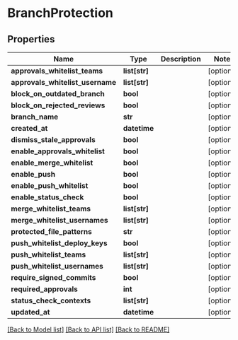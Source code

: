 # BranchProtection

## Properties
Name | Type | Description | Notes
------------ | ------------- | ------------- | -------------
**approvals_whitelist_teams** | **list[str]** |  | [optional]
**approvals_whitelist_username** | **list[str]** |  | [optional]
**block_on_outdated_branch** | **bool** |  | [optional]
**block_on_rejected_reviews** | **bool** |  | [optional]
**branch_name** | **str** |  | [optional]
**created_at** | **datetime** |  | [optional]
**dismiss_stale_approvals** | **bool** |  | [optional]
**enable_approvals_whitelist** | **bool** |  | [optional]
**enable_merge_whitelist** | **bool** |  | [optional]
**enable_push** | **bool** |  | [optional]
**enable_push_whitelist** | **bool** |  | [optional]
**enable_status_check** | **bool** |  | [optional]
**merge_whitelist_teams** | **list[str]** |  | [optional]
**merge_whitelist_usernames** | **list[str]** |  | [optional]
**protected_file_patterns** | **str** |  | [optional]
**push_whitelist_deploy_keys** | **bool** |  | [optional]
**push_whitelist_teams** | **list[str]** |  | [optional]
**push_whitelist_usernames** | **list[str]** |  | [optional]
**require_signed_commits** | **bool** |  | [optional]
**required_approvals** | **int** |  | [optional]
**status_check_contexts** | **list[str]** |  | [optional]
**updated_at** | **datetime** |  | [optional]

[[Back to Model list]](../README.md#documentation-for-models) [[Back to API list]](../README.md#documentation-for-api-endpoints) [[Back to README]](../README.md)


